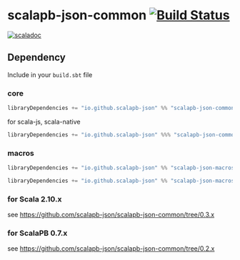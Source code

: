 # scalapb-json-common [![Build Status](https://travis-ci.org/scalapb-json/scalapb-json-common.svg?branch=master)](https://travis-ci.org/scalapb-json/scalapb-json-common)
[![scaladoc](https://javadoc-badge.appspot.com/io.github.scalapb-json/scalapb-json-common_2.12.svg?label=scaladoc)](https://javadoc-badge.appspot.com/io.github.scalapb-json/scalapb-json-common_2.12/scalapb_json/index.html?javadocio=true)

## Dependency

Include in your `build.sbt` file

### core

```scala
libraryDependencies += "io.github.scalapb-json" %% "scalapb-json-common" % "0.6.0-M2"
```

for scala-js, scala-native

```scala
libraryDependencies += "io.github.scalapb-json" %%% "scalapb-json-common" % "0.6.0-M2"
```

### macros

```scala
libraryDependencies += "io.github.scalapb-json" %% "scalapb-json-macros" % "0.6.0-M2"
```

```scala
libraryDependencies += "io.github.scalapb-json" %% "scalapb-json-macros-java" % "0.6.0-M2"
```

### for Scala 2.10.x

see https://github.com/scalapb-json/scalapb-json-common/tree/0.3.x

### for ScalaPB 0.7.x

see https://github.com/scalapb-json/scalapb-json-common/tree/0.2.x
